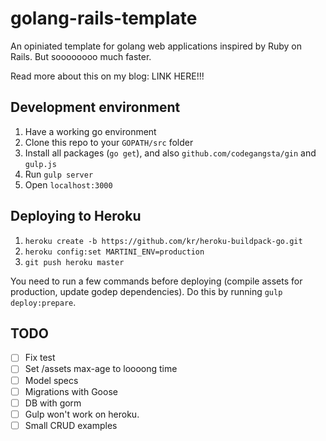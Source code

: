 golang-rails-template
=====================

An opiniated template for golang web applications inspired by Ruby on Rails. But soooooooo much faster.

Read more about this on my blog: LINK HERE!!!

Development environment
-----------------------

1. Have a working go environment
2. Clone this repo to your `GOPATH/src` folder
2. Install all packages (`go get`), and also `github.com/codegangsta/gin` and `gulp.js`
3. Run `gulp server`
4. Open `localhost:3000`

Deploying to Heroku
--------------

1. `heroku create -b https://github.com/kr/heroku-buildpack-go.git`
2. `heroku config:set MARTINI_ENV=production`
3. `git push heroku master`

You need to run a few commands before deploying (compile assets for production, update godep dependencies). Do this by running `gulp deploy:prepare`.

TODO
----

- [ ] Fix test
- [ ] Set /assets max-age to loooong time
- [ ] Model specs
- [ ] Migrations with Goose
- [ ] DB with gorm
- [ ] Gulp won't work on heroku.
- [ ] Small CRUD examples